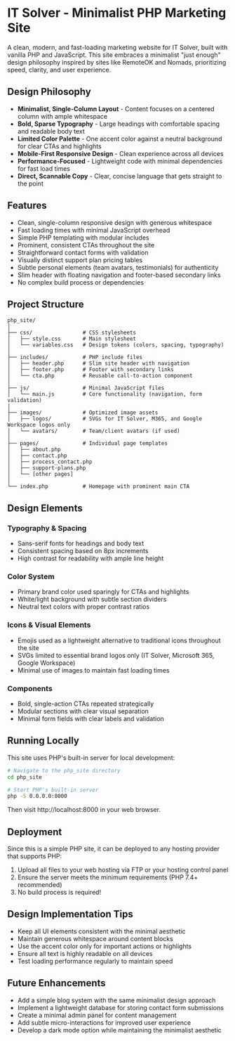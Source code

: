 # IT Solver - Minimalist PHP Marketing Site

A clean, modern, and fast-loading marketing website for IT Solver, built with vanilla PHP and JavaScript. This site embraces a minimalist "just enough" design philosophy inspired by sites like RemoteOK and Nomads, prioritizing speed, clarity, and user experience.

## Design Philosophy

- **Minimalist, Single-Column Layout** - Content focuses on a centered column with ample whitespace
- **Bold, Sparse Typography** - Large headings with comfortable spacing and readable body text
- **Limited Color Palette** - One accent color against a neutral background for clear CTAs and highlights
- **Mobile-First Responsive Design** - Clean experience across all devices
- **Performance-Focused** - Lightweight code with minimal dependencies for fast load times
- **Direct, Scannable Copy** - Clear, concise language that gets straight to the point

## Features

- Clean, single-column responsive design with generous whitespace
- Fast loading times with minimal JavaScript overhead
- Simple PHP templating with modular includes
- Prominent, consistent CTAs throughout the site
- Straightforward contact forms with validation
- Visually distinct support plan pricing tables
- Subtle personal elements (team avatars, testimonials) for authenticity
- Slim header with floating navigation and footer-based secondary links
- No complex build process or dependencies

## Project Structure

```
php_site/
│
├── css/                # CSS stylesheets
│   ├── style.css       # Main stylesheet
│   └── variables.css   # Design tokens (colors, spacing, typography)
│
├── includes/           # PHP include files
│   ├── header.php      # Slim site header with navigation
│   ├── footer.php      # Footer with secondary links
│   └── cta.php         # Reusable call-to-action component
│
├── js/                 # Minimal JavaScript files
│   └── main.js         # Core functionality (navigation, form validation)
│
├── images/             # Optimized image assets
│   ├── logos/          # SVGs for IT Solver, M365, and Google Workspace logos only
│   └── avatars/        # Team/client avatars (if used)
│
├── pages/              # Individual page templates
│   ├── about.php
│   ├── contact.php
│   ├── process_contact.php
│   ├── support-plans.php
│   └── [other pages]
│
└── index.php           # Homepage with prominent main CTA
```

## Design Elements

### Typography & Spacing
- Sans-serif fonts for headings and body text
- Consistent spacing based on 8px increments
- High contrast for readability with ample line height

### Color System
- Primary brand color used sparingly for CTAs and highlights
- White/light background with subtle section dividers
- Neutral text colors with proper contrast ratios

### Icons & Visual Elements
- Emojis used as a lightweight alternative to traditional icons throughout the site
- SVGs limited to essential brand logos only (IT Solver, Microsoft 365, Google Workspace)
- Minimal use of images to maintain fast loading times

### Components
- Bold, single-action CTAs repeated strategically
- Modular sections with clear visual separation
- Minimal form fields with clear labels and validation

## Running Locally

This site uses PHP's built-in server for local development:

```bash
# Navigate to the php_site directory
cd php_site

# Start PHP's built-in server
php -S 0.0.0.0:8000
```

Then visit http://localhost:8000 in your web browser.

## Deployment

Since this is a simple PHP site, it can be deployed to any hosting provider that supports PHP:

1. Upload all files to your web hosting via FTP or your hosting control panel
2. Ensure the server meets the minimum requirements (PHP 7.4+ recommended)
3. No build process is required!

## Design Implementation Tips

- Keep all UI elements consistent with the minimal aesthetic
- Maintain generous whitespace around content blocks
- Use the accent color only for important actions or highlights
- Ensure all text is highly readable on all devices
- Test loading performance regularly to maintain speed

## Future Enhancements

- Add a simple blog system with the same minimalist design approach
- Implement a lightweight database for storing contact form submissions
- Create a minimal admin panel for content management
- Add subtle micro-interactions for improved user experience
- Develop a dark mode option while maintaining the minimalist aesthetic 